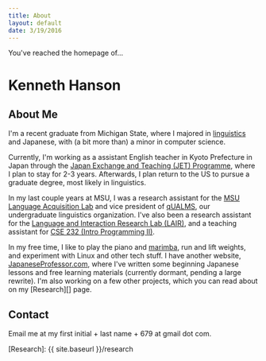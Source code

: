```yaml
---
title: About
layout: default
date: 3/19/2016
---
```


You've reached the homepage of...

# Kenneth Hanson

## About Me

I'm a recent graduate from Michigan State, where I majored in [linguistics][] and Japanese, with (a bit more than) a minor in computer science.

Currently, I'm working as a assistant English teacher in Kyoto Prefecture in Japan through the [Japan Exchange and Teaching (JET) Programme][jet], where I plan to stay for 2-3 years. Afterwards, I plan return to the US to pursue a graduate degree, most likely in linguistics.

In my last couple years at MSU, I was a research assistant for the [MSU Language Acquisition Lab][msu-acq] and vice president of [qUALMS][], our undergraduate linguistics organization. I've also been a research assistant for the [Language and Interaction Research Lab (LAIR)][lair], and a teaching assistant for [CSE 232 (Intro Programming II)][cse232].

In my free time, I like to play the piano and [marimba][], run and lift weights, and experiment with Linux and other tech stuff. I have another website, [JapaneseProfessor.com][jp], where I've written some beginning Japanese lessons and free learning materials (currently dormant, pending a large rewrite). I'm also working on a few other projects, which you can read about on my [Research][] page.

## Contact

Email me at my first initial + last name + 679 at gmail dot com.

[linguistics]: http://en.wikipedia.org/wiki/linguistics
[jet]: http://www.jetprogramme.org/
[msu-acq]: http://www.msuacquisition.wordpress.com/
[qUALMS]: http://www.msu.edu/~qualms
[lair]: http://lair.cse.msu.edu/
[cse232]: http://www.cse.msu.edu/~cse232
[marimba]: http://en.wikipedia.org/wiki/Marimba
[jp]: http://www.japaneseprofessor.com
[Research]: {{ site.baseurl }}/research